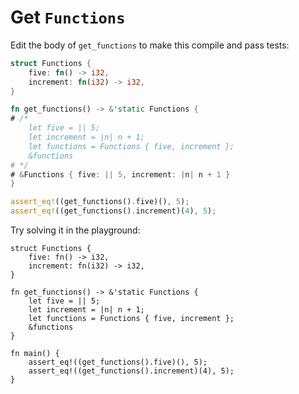 # Get `Functions`

Edit the body of `get_functions` to make this compile and pass tests:

```rust
struct Functions {
    five: fn() -> i32,
    increment: fn(i32) -> i32,
}

fn get_functions() -> &'static Functions {
# /*
    let five = || 5;
    let increment = |n| n + 1;
    let functions = Functions { five, increment };
    &functions
# */
# &Functions { five: || 5, increment: |n| n + 1 }
}

assert_eq!((get_functions().five)(), 5);
assert_eq!((get_functions().increment)(4), 5);
```

Try solving it in the playground:

```rust,editable,compile_fail
struct Functions {
    five: fn() -> i32,
    increment: fn(i32) -> i32,
}

fn get_functions() -> &'static Functions {
    let five = || 5;
    let increment = |n| n + 1;
    let functions = Functions { five, increment };
    &functions
}

fn main() {
    assert_eq!((get_functions().five)(), 5);
    assert_eq!((get_functions().increment)(4), 5);
}
```
